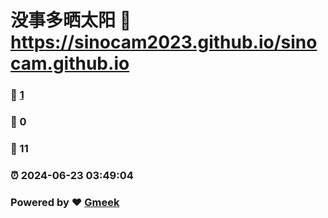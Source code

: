 # 没事多晒太阳 :link: https://sinocam2023.github.io/sinocam.github.io 
### :page_facing_up: [1](https://sinocam2023.github.io/sinocam.github.io/tag.html) 
### :speech_balloon: 0 
### :hibiscus: 11 
### :alarm_clock: 2024-06-23 03:49:04 
### Powered by :heart: [Gmeek](https://github.com/Meekdai/Gmeek)
